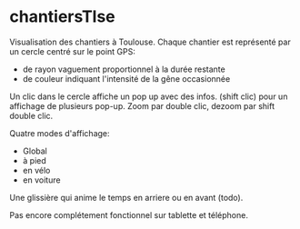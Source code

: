 chantiersTlse
=============

Visualisation des chantiers à Toulouse.
Chaque chantier est représenté par un cercle centré sur le point GPS: 
 * de rayon vaguement proportionnel à la durée restante
 * de couleur indiquant l'intensité de la gêne occasionnée
 
Un clic dans le cercle affiche un pop up avec des infos. (shift clic) pour un affichage de plusieurs pop-up.
Zoom par double clic, dezoom par shift double clic.

Quatre modes d'affichage:
  * Global
  * à pied
  * en vélo
  * en voiture

Une glissière qui anime le temps en arriere ou en avant (todo).

Pas encore complétement fonctionnel sur tablette et téléphone.
